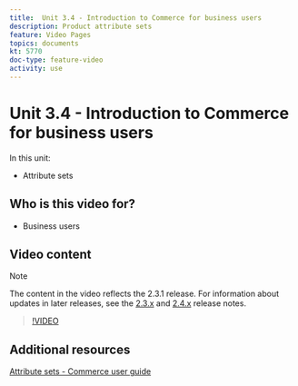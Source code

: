 ```yaml
---
title:  Unit 3.4 - Introduction to Commerce for business users
description: Product attribute sets
feature: Video Pages
topics: documents
kt: 5770
doc-type: feature-video
activity: use
---
```


# Unit 3.4 - Introduction to Commerce for business users

In this unit:

- Attribute sets

## Who is this video for?

- Business users

## Video content

>[!NOTE]
>
>The content in the video reflects the 2.3.1 release. For information about updates in later releases, see the [ 2.3.x](https://devdocs.magento.com/guides/v2.3/release-notes/bk-release-notes.html) and [2.4.x](https://devdocs.magento.com/guides/v2.4/release-notes/bk-release-notes.html) release notes.

>[!VIDEO](https://video.tv.adobe.com/v/35955?quality=12&learn=on)

## Additional resources

[Attribute sets - Commerce user guide](https://docs.magento.com/user-guide/stores/attribute-sets.html)
